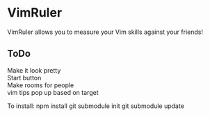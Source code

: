 VimRuler
========

VimRuler allows you to measure your Vim skills against your friends!

ToDo
-----
Make it look pretty  
Start button  
Make rooms for people  
vim tips pop up based on target  

To install:
npm install
git submodule init
git submodule update

